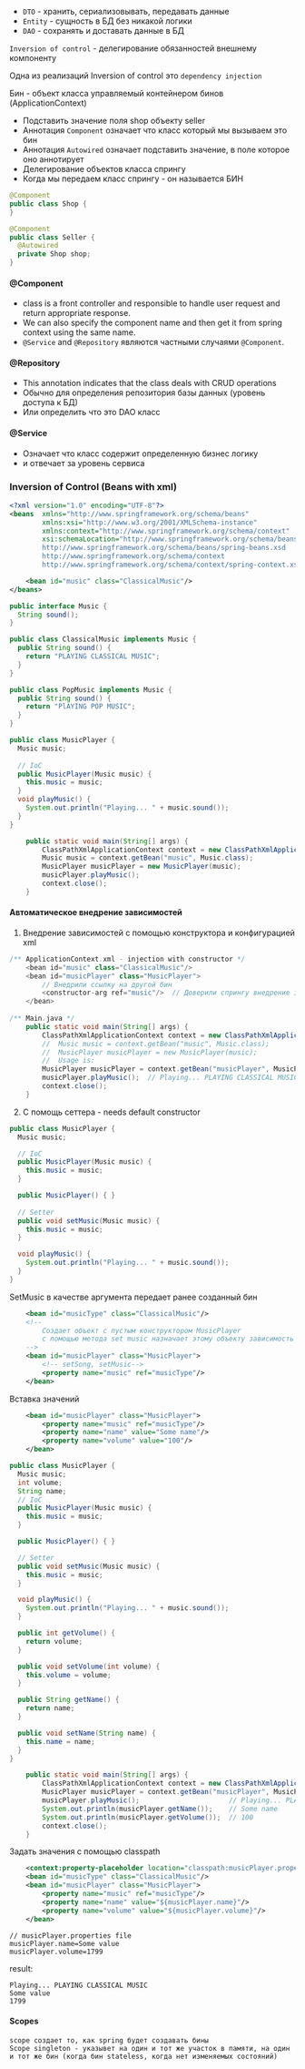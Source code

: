 - `DTO` - хранить, сериализовывать, передавать данные
- `Entity` - сущность в БД без никакой логики
- `DAO` - сохранять и доставать данные в БД

`Inversion of control` - делегирование обязанностей внешнему компоненту

Одна из реализаций Inversion of control это `dependency injection`

Бин - объект класса управляемый контейнером бинов (ApplicationContext)
- Подставить значение поля shop объекту seller
- Аннотация `Component` означает что класс который мы вызываем это бин
- Аннотация `Autowired` означает подставить значение, в поле которое оно аннотирует
- Делегирование объектов класса спрингу
- Когда мы передаем класс спрингу - он называется БИН
```Java
@Component
public class Shop {
}

@Component
public class Seller {
  @Autowired
  private Shop shop;
}
```

#### @Component
- class is a front controller and responsible to handle user request and return appropriate response.
- We can also specify the component name and then get it from spring context using the same name.
- `@Service` and `@Repository` являются частными случаями `@Component`.

#### @Repository
- This annotation indicates that the class deals with CRUD operations
- Обычно для определения репозитория базы данных (уровень доступа к БД)
- Или определить что это DAO класс

#### @Service
- Означает что класс содержит определенную бизнес логику
- и отвечает за уровень сервиса

### Inversion of Control (Beans with xml)
```xml name='applicationContext.xml'
<?xml version="1.0" encoding="UTF-8"?>
<beans  xmlns="http://www.springframework.org/schema/beans"
        xmlns:xsi="http://www.w3.org/2001/XMLSchema-instance"
        xmlns:context="http://www.springframework.org/schema/context"
        xsi:schemaLocation="http://www.springframework.org/schema/beans
        http://www.springframework.org/schema/beans/spring-beans.xsd
        http://www.springframework.org/schema/context
        http://www.springframework.org/schema/context/spring-context.xsd">

    <bean id="music" class="ClassicalMusic"/>
</beans>
```
```java
public interface Music {
  String sound();
}

public class ClassicalMusic implements Music {
  public String sound() {
    return "PLAYING CLASSICAL MUSIC";
  }
}

public class PopMusic implements Music {
  public String sound() {
    return "PlAYING POP MUSIC";
  }
}

public class MusicPlayer {
  Music music;
  
  // IoC
  public MusicPlayer(Music music) {
    this.music = music;
  }
  void playMusic() {
    System.out.println("Playing... " + music.sound());
  }
}

    public static void main(String[] args) {
        ClassPathXmlApplicationContext context = new ClassPathXmlApplicationContext("applicationContext.xml");
        Music music = context.getBean("music", Music.class);
        MusicPlayer musicPlayer = new MusicPlayer(music);
        musicPlayer.playMusic();
        context.close();
    }
```
#### Автоматическое внедрение зависимостей
1. Внедрение зависимостей с помощью конструктора и конфигурацией xml 
```Java
/** ApplicationContext.xml - injection with constructor */
    <bean id="music" class="ClassicalMusic"/>
    <bean id="musicPlayer" class="MusicPlayer">
        // Внедрили ссылку на другой бин
        <constructor-arg ref="music"/>  // Доверили спрингу внедрение зависимости, полученный бин будет с внедренной зависимостью
    </bean>
    
/** Main.java */
    public static void main(String[] args) {
        ClassPathXmlApplicationContext context = new ClassPathXmlApplicationContext("applicationContext.xml");
        //  Music music = context.getBean("music", Music.class);
        //  MusicPlayer musicPlayer = new MusicPlayer(music);
        //  Usage is:
        MusicPlayer musicPlayer = context.getBean("musicPlayer", MusicPlayer.class);
        musicPlayer.playMusic();  // Playing... PLAYING CLASSICAL MUSIC
        context.close();
    }
```
2. С помощь сеттера - needs default constructor
```Java
public class MusicPlayer {
  Music music;

  // IoC
  public MusicPlayer(Music music) {
    this.music = music;
  }

  public MusicPlayer() { }
  
  // Setter
  public void setMusic(Music music) {
    this.music = music;
  }

  void playMusic() {
    System.out.println("Playing... " + music.sound());
  }
}
```
SetMusic в качестве аргумента передает ранее созданный бин
```xml
    <bean id="musicType" class="ClassicalMusic"/>
    <!--
        Создает объект с пустым конструктором MusicPlayer
        с помощью метода set music назначает этому объекту зависимость music bean
    -->
    <bean id="musicPlayer" class="MusicPlayer">
        <!-- setSong, setMusic-->
        <property name="music" ref="musicType"/>
    </bean>
```
Вставка значений
```xml
    <bean id="musicPlayer" class="MusicPlayer">
        <property name="music" ref="musicType"/>
        <property name="name" value="Some name"/>
        <property name="volume" value="100"/>
    </bean>
```
``` Java
public class MusicPlayer {
  Music music;
  int volume;
  String name;
  // IoC
  public MusicPlayer(Music music) {
    this.music = music;
  }

  public MusicPlayer() { }

  // Setter
  public void setMusic(Music music) {
    this.music = music;
  }

  void playMusic() {
    System.out.println("Playing... " + music.sound());
  }

  public int getVolume() {
    return volume;
  }

  public void setVolume(int volume) {
    this.volume = volume;
  }

  public String getName() {
    return name;
  }

  public void setName(String name) {
    this.name = name;
  }
}
```
```java
    public static void main(String[] args) {
        ClassPathXmlApplicationContext context = new ClassPathXmlApplicationContext("applicationContext.xml");
        MusicPlayer musicPlayer = context.getBean("musicPlayer", MusicPlayer.class);
        musicPlayer.playMusic();                      // Playing... PLAYING CLASSICAL MUSIC
        System.out.println(musicPlayer.getName());    // Some name
        System.out.println(musicPlayer.getVolume());  // 100
        context.close();
    }
```
Задать значения с помощью classpath
```xml
    <context:property-placeholder location="classpath:musicPlayer.properties"/>
    <bean id="musicType" class="ClassicalMusic"/>
    <bean id="musicPlayer" class="MusicPlayer">
        <property name="music" ref="musicType"/>
        <property name="name" value="${musicPlayer.name}"/>
        <property name="volume" value="${musicPlayer.volume}"/>
    </bean>
```
```
// musicPlayer.properties file
musicPlayer.name=Some value
musicPlayer.volume=1799
```
result:
```
Playing... PLAYING CLASSICAL MUSIC
Some value
1799
```
#### Scopes
```
scope создает то, как spring будет создавать бины
Scope singleton - указывет на один и тот же участок в памяти, на один и тот же бин (когда бин stateless, когда нет изменяемых состояний)
```

